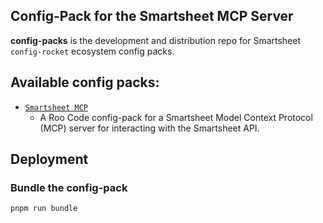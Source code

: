 ## Config-Pack for the Smartsheet MCP Server

**config-packs** is the development and distribution repo for Smartsheet `config-rocket` ecosystem config packs.

## Available config packs:

+ [`Smartsheet MCP`](./src/assembly/roo-rocket/smartsheet/)
  + A Roo Code config-pack for a Smartsheet Model Context Protocol (MCP) server for interacting with the Smartsheet API.

## Deployment
### Bundle the config-pack

```bash
pnpm run bundle
```
